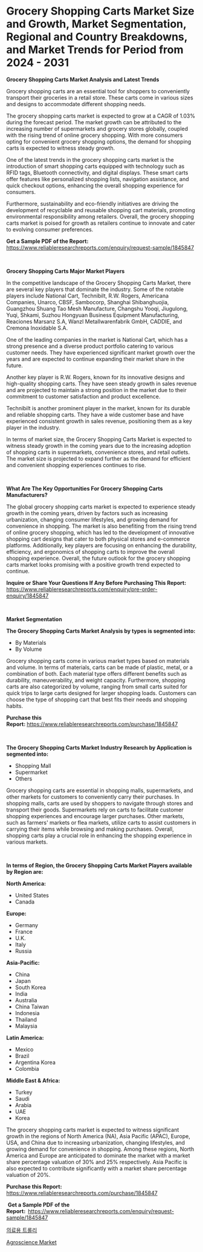 <p><h1>Grocery Shopping Carts Market Size and Growth, Market Segmentation, Regional and Country Breakdowns, and Market Trends for Period from 2024 -  2031</h1></p><p><strong>Grocery Shopping Carts Market Analysis and Latest Trends</strong></p>
<p><p>Grocery shopping carts are an essential tool for shoppers to conveniently transport their groceries in a retail store. These carts come in various sizes and designs to accommodate different shopping needs.</p><p>The grocery shopping carts market is expected to grow at a CAGR of 1.03% during the forecast period. The market growth can be attributed to the increasing number of supermarkets and grocery stores globally, coupled with the rising trend of online grocery shopping. With more consumers opting for convenient grocery shopping options, the demand for shopping carts is expected to witness steady growth.</p><p>One of the latest trends in the grocery shopping carts market is the introduction of smart shopping carts equipped with technology such as RFID tags, Bluetooth connectivity, and digital displays. These smart carts offer features like personalized shopping lists, navigation assistance, and quick checkout options, enhancing the overall shopping experience for consumers.</p><p>Furthermore, sustainability and eco-friendly initiatives are driving the development of recyclable and reusable shopping cart materials, promoting environmental responsibility among retailers. Overall, the grocery shopping carts market is poised for growth as retailers continue to innovate and cater to evolving consumer preferences.</p></p>
<p><strong>Get a Sample PDF of the Report:&nbsp;</strong> <a href="https://www.reliableresearchreports.com/enquiry/request-sample/1845847">https://www.reliableresearchreports.com/enquiry/request-sample/1845847</a></p>
<p>&nbsp;</p>
<p><strong>Grocery Shopping Carts Major Market Players</strong></p>
<p><p>In the competitive landscape of the Grocery Shopping Carts Market, there are several key players that dominate the industry. Some of the notable players include National Cart, Technibilt, R.W. Rogers, Americana Companies, Unarco, CBSF, Sambocorp, Shanghai Shibanghuojia, Guangzhou Shuang Tao Mesh Manufacture, Changshu Yooqi, Jiugulong, Yuqi, Shkami, Suzhou Hongyuan Business Equipment Manufacturing, Reaciones Marsanz S.A, Wanzl Metallwarenfabrik GmbH, CADDIE, and Cremona Inoxidable S.A.</p><p>One of the leading companies in the market is National Cart, which has a strong presence and a diverse product portfolio catering to various customer needs. They have experienced significant market growth over the years and are expected to continue expanding their market share in the future.</p><p>Another key player is R.W. Rogers, known for its innovative designs and high-quality shopping carts. They have seen steady growth in sales revenue and are projected to maintain a strong position in the market due to their commitment to customer satisfaction and product excellence.</p><p>Technibilt is another prominent player in the market, known for its durable and reliable shopping carts. They have a wide customer base and have experienced consistent growth in sales revenue, positioning them as a key player in the industry.</p><p>In terms of market size, the Grocery Shopping Carts Market is expected to witness steady growth in the coming years due to the increasing adoption of shopping carts in supermarkets, convenience stores, and retail outlets. The market size is projected to expand further as the demand for efficient and convenient shopping experiences continues to rise.</p></p>
<p>&nbsp;</p>
<p><strong>What Are The Key Opportunities For Grocery Shopping Carts Manufacturers?</strong></p>
<p><p>The global grocery shopping carts market is expected to experience steady growth in the coming years, driven by factors such as increasing urbanization, changing consumer lifestyles, and growing demand for convenience in shopping. The market is also benefiting from the rising trend of online grocery shopping, which has led to the development of innovative shopping cart designs that cater to both physical stores and e-commerce platforms. Additionally, key players are focusing on enhancing the durability, efficiency, and ergonomics of shopping carts to improve the overall shopping experience. Overall, the future outlook for the grocery shopping carts market looks promising with a positive growth trend expected to continue.</p></p>
<p><strong>Inquire or Share Your Questions If Any Before Purchasing This Report:</strong> <a href="https://www.reliableresearchreports.com/enquiry/pre-order-enquiry/1845847">https://www.reliableresearchreports.com/enquiry/pre-order-enquiry/1845847</a></p>
<p>&nbsp;</p>
<p><strong>Market Segmentation</strong></p>
<p><strong>The Grocery Shopping Carts Market Analysis by types is segmented into:</strong></p>
<p><ul><li>By Materials</li><li>By Volume</li></ul></p>
<p><p>Grocery shopping carts come in various market types based on materials and volume. In terms of materials, carts can be made of plastic, metal, or a combination of both. Each material type offers different benefits such as durability, maneuverability, and weight capacity. Furthermore, shopping carts are also categorized by volume, ranging from small carts suited for quick trips to large carts designed for larger shopping loads. Customers can choose the type of shopping cart that best fits their needs and shopping habits.</p></p>
<p><strong>Purchase this Report:&nbsp;</strong><a href="https://www.reliableresearchreports.com/purchase/1845847">https://www.reliableresearchreports.com/purchase/1845847</a></p>
<p>&nbsp;</p>
<p><strong>The Grocery Shopping Carts Market Industry Research by Application is segmented into:</strong></p>
<p><ul><li>Shopping Mall</li><li>Supermarket</li><li>Others</li></ul></p>
<p><p>Grocery shopping carts are essential in shopping malls, supermarkets, and other markets for customers to conveniently carry their purchases. In shopping malls, carts are used by shoppers to navigate through stores and transport their goods. Supermarkets rely on carts to facilitate customer shopping experiences and encourage larger purchases. Other markets, such as farmers' markets or flea markets, utilize carts to assist customers in carrying their items while browsing and making purchases. Overall, shopping carts play a crucial role in enhancing the shopping experience in various markets.</p></p>
<p>&nbsp;</p>
<p><strong>In terms of Region, the Grocery Shopping Carts Market Players available by Region are:</strong></p>
<p>
    <p> <strong> North America: </strong>
        <ul>
            <li>United States</li>
            <li>Canada</li>
        </ul>
        </p> 
    <p> <strong> Europe: </strong>
        <ul>
            <li>Germany</li>
            <li>France</li>
            <li>U.K.</li>
            <li>Italy</li>
            <li>Russia</li>
        </ul>
        </p> 
    <p> <strong> Asia-Pacific: </strong>
        <ul>
            <li>China</li>
            <li>Japan</li>
            <li>South Korea</li>
            <li>India</li>
            <li>Australia</li>
            <li>China Taiwan</li>
            <li>Indonesia</li>
            <li>Thailand</li>
            <li>Malaysia</li>
        </ul>
        </p> 
    <p> <strong> Latin America: </strong>
        <ul>
            <li>Mexico</li>
            <li>Brazil</li>
            <li>Argentina Korea</li>
            <li>Colombia</li>
        </ul>
        </p> 
    <p> <strong> Middle East & Africa: </strong>
        <ul>
            <li>Turkey</li>
            <li>Saudi</li>
            <li>Arabia</li>
            <li>UAE</li>
            <li>Korea</li>
        </ul>
    </p>
    </p>
<p><p>The grocery shopping carts market is expected to witness significant growth in the regions of North America (NA), Asia Pacific (APAC), Europe, USA, and China due to increasing urbanization, changing lifestyles, and growing demand for convenience in shopping. Among these regions, North America and Europe are anticipated to dominate the market with a market share percentage valuation of 30% and 25% respectively. Asia Pacific is also expected to contribute significantly with a market share percentage valuation of 20%.</p></p>
<p><strong>Purchase this Report: </strong><a href="https://www.reliableresearchreports.com/purchase/1845847">https://www.reliableresearchreports.com/purchase/1845847</a></p>
<p>&nbsp;<strong>Get a Sample PDF of the Report:&nbsp;&nbsp;</strong><a href="https://www.reliableresearchreports.com/enquiry/request-sample/1845847">https://www.reliableresearchreports.com/enquiry/request-sample/1845847</a></p>
<p><strong></strong></p>
<p><p><a href="https://medium.com/@jackiefauhey9089475/%EC%9D%98%EB%A3%8C-%ED%8A%B8%EB%A1%A4%EB%A6%AC-%EC%8B%9C%EC%9E%A5-%EB%B3%B4%EA%B3%A0%EC%84%9C%EB%8A%94-%EC%9D%B4-%EC%8B%9C%EC%9E%A5%EC%9D%98-%EC%B5%9C%EC%8B%A0-%ED%8A%B8%EB%A0%8C%EB%93%9C%EC%99%80-%EC%84%B1%EC%9E%A5-%EA%B8%B0%ED%9A%8C%EB%A5%BC-%EB%B3%B4%EC%97%AC%EC%A4%8D%EB%8B%88%EB%8B%A4-10cb7f36a3ef">의료용 트롤리</a></p><p><a href="https://natural-crush-b99.notion.site/Insights-into-Agroscience-Market-Size-Analysing-Market-Share-Trends-and-Growth-from-2024-to-2031-cee4a910ae8c4a69a8f8fdec529dd6ef">Agroscience Market</a></p></p>